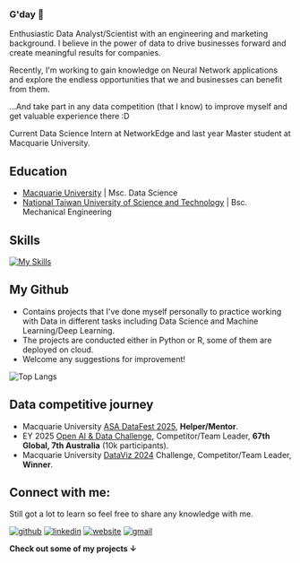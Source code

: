 ### G'day 👋

Enthusiastic Data Analyst/Scientist with an engineering and marketing background. I believe in the power of data to drive businesses forward and create meaningful results for companies.

Recently, I'm working to gain knowledge on Neural Network applications and explore the endless opportunities that we and businesses can benefit from them.

...And take part in any data competition (that I know) to improve myself and get valuable experience there :D

Current Data Science Intern at NetworkEdge and last year Master student at Macquarie University.

## Education
- <a href="https://www.mq.edu.au" target="_blank">Macquarie University</a> | Msc. Data Science
- <a href="https://www.ntust.edu.tw" target="_blank">National Taiwan University of Science and Technology</a> | Bsc. Mechanical Engineering

## Skills
[![My Skills](https://skillicons.dev/icons?i=python,sklearn,tensorflow,r,mysql,vscode,mongodb,gcp,docker,github,vercel&theme=light)](https://skillicons.dev)

## My Github

- Contains projects that I've done myself personally to practice working with Data in different tasks including Data Science and Machine Learning/Deep Learning.
- The projects are conducted either in Python or R, some of them are deployed on cloud.
- Welcome any suggestions for improvement!

![Top Langs](https://github-readme-stats.vercel.app/api/top-langs/?username=masonphung&size_weight=0.2&count_weight=1&layout=compact)

## Data competitive journey
- Macquarie University <a href="https://datafestatmq.netlify.app/">ASA DataFest 2025</a>, **Helper/Mentor**.
- EY 2025 <a href="https://challenge.ey.com/2025">Open AI & Data Challenge</a>, Competitor/Team Leader, **67th Global, 7th Australia** (10k participants).
- Macquarie University <a href="https://datavizatmq.netlify.app/dataviz2024.html">DataViz 2024</a> Challenge, Competitor/Team Leader, **Winner**.


## Connect with me: 
Still got a lot to learn so feel free to share any knowledge with me.

[1]: http://www.github.com/masonphung
[2]: https://www.linkedin.com/in/masonphung
[3]: https://www.masonphung.com
[4]: mailto:pphungwork@gmail.com
[![github](https://skillicons.dev/icons?i=github&theme=light)][1]
[![linkedin](https://skillicons.dev/icons?i=linkedin&theme=light)][2]
[![website](https://skillicons.dev/icons?i=vercel&theme=light)][3]
[![gmail](https://skillicons.dev/icons?i=gmail&theme=light)][4]


**Check out some of my projects &#8595;**

